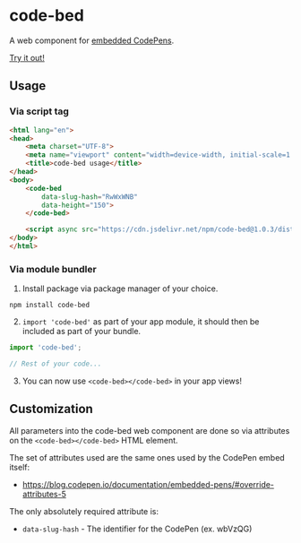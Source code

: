 # code-bed
A web component for [embedded CodePens](https://blog.codepen.io/documentation/embedded-pens/).

[Try it out!](https://codepen.io/rcasto/full/ExVoXKW)

## Usage

### Via script tag
```html
<html lang="en">
<head>
    <meta charset="UTF-8">
    <meta name="viewport" content="width=device-width, initial-scale=1.0">
    <title>code-bed usage</title>
</head>
<body>
    <code-bed
        data-slug-hash="RwWxWNB"
        data-height="150">
    </code-bed>

    <script async src="https://cdn.jsdelivr.net/npm/code-bed@1.0.3/dist/codebed.min.js"></script>
</body>
</html>
```

### Via module bundler
1. Install package via package manager of your choice.
```
npm install code-bed
```

2. `import 'code-bed'` as part of your app module, it should then be included as part of your bundle.
```javascript
import 'code-bed';

// Rest of your code...
```

3. You can now use `<code-bed></code-bed>` in your app views!

## Customization
All parameters into the code-bed web component are done so via attributes on the `<code-bed></code-bed>` HTML element.

The set of attributes used are the same ones used by the CodePen embed itself:
- https://blog.codepen.io/documentation/embedded-pens/#override-attributes-5

The only absolutely required attribute is:
- `data-slug-hash` - The identifier for the CodePen (ex. wbVzQG)